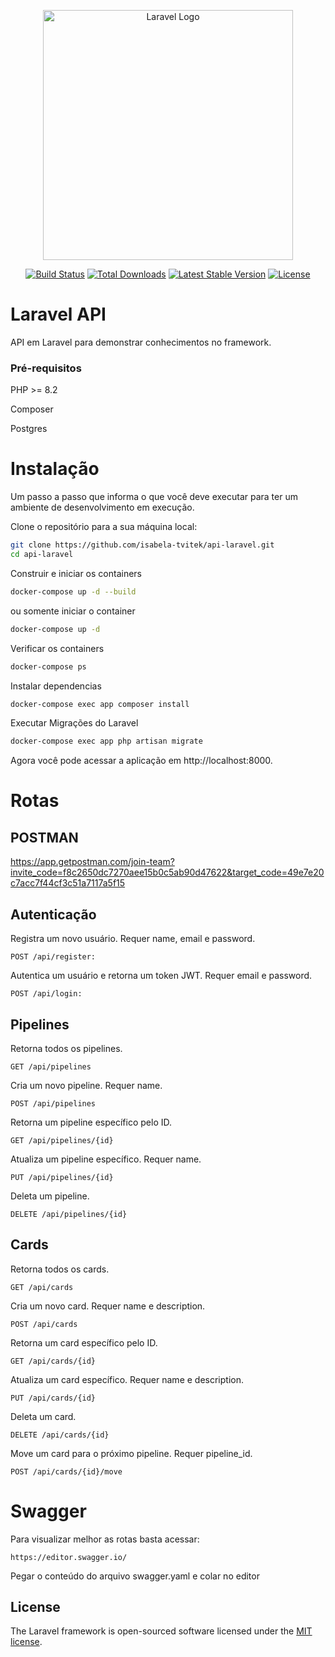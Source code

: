 <p align="center"><a href="https://laravel.com" target="_blank"><img src="https://raw.githubusercontent.com/laravel/art/master/logo-lockup/5%20SVG/2%20CMYK/1%20Full%20Color/laravel-logolockup-cmyk-red.svg" width="400" alt="Laravel Logo"></a></p>

<p align="center">
<a href="https://github.com/laravel/framework/actions"><img src="https://github.com/laravel/framework/workflows/tests/badge.svg" alt="Build Status"></a>
<a href="https://packagist.org/packages/laravel/framework"><img src="https://img.shields.io/packagist/dt/laravel/framework" alt="Total Downloads"></a>
<a href="https://packagist.org/packages/laravel/framework"><img src="https://img.shields.io/packagist/v/laravel/framework" alt="Latest Stable Version"></a>
<a href="https://packagist.org/packages/laravel/framework"><img src="https://img.shields.io/packagist/l/laravel/framework" alt="License"></a>
</p>

# Laravel API

API em Laravel para demonstrar conhecimentos no framework.

### Pré-requisitos

PHP >= 8.2

Composer

Postgres

# Instalação

Um passo a passo que informa o que você deve executar para ter um ambiente de desenvolvimento em execução.

Clone o repositório para a sua máquina local:

```bash
git clone https://github.com/isabela-tvitek/api-laravel.git
cd api-laravel
```

Construir e iniciar os containers

```bash
docker-compose up -d --build
```

ou somente iniciar o container

```bash
docker-compose up -d
```

Verificar os containers

```bash
docker-compose ps
```

Instalar dependencias

```bash
docker-compose exec app composer install
```

Executar Migrações do Laravel

```bash
docker-compose exec app php artisan migrate
```

Agora você pode acessar a aplicação em http://localhost:8000.

# Rotas

## POSTMAN

https://app.getpostman.com/join-team?invite_code=f8c2650dc7270aee15b0c5ab90d47622&target_code=49e7e20c7acc7f44cf3c51a7117a5f15

## Autenticação

Registra um novo usuário. Requer name, email e password.
 
    POST /api/register: 

Autentica um usuário e retorna um token JWT. Requer email e password.
    
    POST /api/login:

## Pipelines

Retorna todos os pipelines.

    GET /api/pipelines     

Cria um novo pipeline. Requer name.

    POST /api/pipelines 

Retorna um pipeline específico pelo ID.
 
    GET /api/pipelines/{id}

Atualiza um pipeline específico. Requer name.
    
    PUT /api/pipelines/{id}

Deleta um pipeline.
   
    DELETE /api/pipelines/{id}

## Cards
Retorna todos os cards.
    
    GET /api/cards

Cria um novo card. Requer name e description.
    
    POST /api/cards

Retorna um card específico pelo ID.
    
    GET /api/cards/{id}

Atualiza um card específico. Requer name e description.
    
    PUT /api/cards/{id}

Deleta um card.
    
    DELETE /api/cards/{id}

Move um card para o próximo pipeline. Requer pipeline_id.

    POST /api/cards/{id}/move
    
# Swagger

Para visualizar melhor as rotas basta acessar: 

    https://editor.swagger.io/

Pegar o conteúdo do arquivo swagger.yaml e colar no editor 

## License

The Laravel framework is open-sourced software licensed under the [MIT license](https://opensource.org/licenses/MIT).
